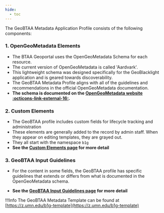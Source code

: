 ```yaml
---
hide:
  - toc
---
```


The GeoBTAA Metadata Application Profile consists of the following components:

### 1. OpenGeoMetadata Elements

- The BTAA Geoportal uses the OpenGeoMetadata Schema for each resource. 
- The current version of OpenGeoMetadata is called 'Aardvark'. 
- This lightweight schema was designed specifically for the GeoBlacklight application and is geared towards discoverability. 
- The GeoBTAA Metadata Profile aligns with all of the guidelines and recommendations in the official OpenGeoMetadata documentation. 
- **The schema is documented on the [OpenGeoMetadata website :octicons-link-external-16:](https://opengeometadata.org/docs/ogm-aardvark).** 

### 2. Custom Elements

- The GeoBTAA profile includes custom fields for lifecycle tracking and administration
- These elements are generally added to the record by admin staff. When they appear on editing templates, they are grayed out.
- They all start with the namespace `b1g`
- **See the [Custom Elements page](b1g-custom-elements.md) for more detail**


### 3. GeoBTAA Input Guidelines

- For the content in some fields, the GeoBTAA profile has specific guidelines that extends or differs from what is documented in the OpenGeoMetadata schema.

- **See the [GeoBTAA Input Guidelines page](input-guidelines.md) for more detail**




!!!Info
	The GeoBTAA Metadata Template can be found at [https://z.umn.edu/b1g-template](https://z.umn.edu/b1g-template)